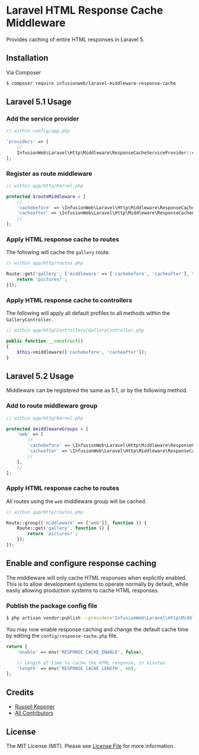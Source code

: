 # Laravel HTML Response Cache Middleware

Provides caching of entire HTML responses in Laravel 5.

## Installation

Via Composer

```bash
$ composer require infusionweb/laravel-middleware-response-cache
```

## Laravel 5.1 Usage

### Add the service provider

```php
// within config/app.php

'providers' => [
    //
    InfusionWeb\Laravel\Http\Middleware\ResponseCacheServiceProvider::class,
];
```

### Register as route middleware

```php
// within app/Http/Kernel.php

protected $routeMiddleware = [
    //
    'cachebefore' => \InfusionWeb\Laravel\Http\Middleware\ResponseCacheBeforeMiddleware::class,
    'cacheafter' => \InfusionWeb\Laravel\Http\Middleware\ResponseCacheAfterMiddleware::class,
    //
];
```

### Apply HTML response cache to routes

The following will cache the `gallery` route.

```php
// within app/Http/routes.php

Route::get('gallery', ['middleware' => ['cachebefore', 'cacheafter'], function () {
    return 'pictures!';
}]);
```

### Apply HTML response cache to controllers

The following will apply all default profiles to all methods within the `GalleryController`.

```php
// within app/Http/Controllers/GalleryController.php

public function __construct()
{
    $this->middleware(['cachebefore', 'cacheafter']);
}
```

## Laravel 5.2 Usage

Middleware can be registered the same as 5.1, or by the following method.

### Add to route middleware group

```php
// within app/Http/Kernel.php

protected $middlewareGroups = [
    'web' => [
        //
        'cachebefore' => \InfusionWeb\Laravel\Http\Middleware\ResponseCacheBeforeMiddleware::class,
        'cacheafter' => \InfusionWeb\Laravel\Http\Middleware\ResponseCacheAfterMiddleware::class,
        //
    ],
    //
];
```

### Apply HTML response cache to routes

All routes using the `web` middleware group will be cached.

```php
// within app/Http/routes.php

Route::group(['middleware' => ['web']], function () {
    Route::get('gallery', function () {
        return 'pictures!';
    });
});
```

## Enable and configure response caching

The middleware will only cache HTML responses when explicitly enabled. This is to allow development systems to operate normally by default, while easily allowing production systems to cache HTML responses.

### Publish the package config file

```bash
$ php artisan vendor:publish --provider="InfusionWeb\Laravel\Http\Middleware\ResponseCacheServiceProvider"
```

You may now enable response caching and change the default cache time by editing the `config/response-cache.php` file.

```php
return [
    'enable' => env('RESPONSE_CACHE_ENABLE', false),

    // Length of time to cache the HTML response, in minutes.
    'length' => env('RESPONSE_CACHE_LENGTH', 60),
];
```

## Credits

- [Russell Keppner](https://github.com/rkeppner)
- [All Contributors](https://github.com/InfusionWeb/laravel-middleware-response-cache/contributors)

## License

The MIT License (MIT). Please see [License File](LICENSE.md) for more information.
